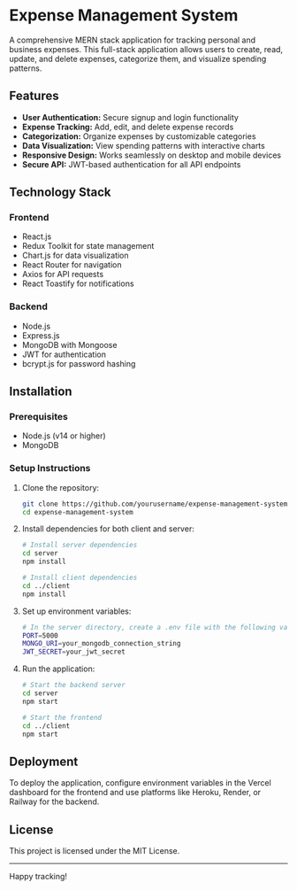 # Expense Management System

A comprehensive MERN stack application for tracking personal and business expenses. This full-stack application allows users to create, read, update, and delete expenses, categorize them, and visualize spending patterns.

## Features

- **User Authentication:** Secure signup and login functionality
- **Expense Tracking:** Add, edit, and delete expense records
- **Categorization:** Organize expenses by customizable categories
- **Data Visualization:** View spending patterns with interactive charts
- **Responsive Design:** Works seamlessly on desktop and mobile devices
- **Secure API:** JWT-based authentication for all API endpoints

## Technology Stack

### Frontend
- React.js
- Redux Toolkit for state management
- Chart.js for data visualization
- React Router for navigation
- Axios for API requests
- React Toastify for notifications

### Backend
- Node.js
- Express.js
- MongoDB with Mongoose
- JWT for authentication
- bcrypt.js for password hashing

## Installation

### Prerequisites
- Node.js (v14 or higher)
- MongoDB

### Setup Instructions

1. Clone the repository:

   ```bash
   git clone https://github.com/yourusername/expense-management-system.git
   cd expense-management-system
   ```

2. Install dependencies for both client and server:

   ```bash
   # Install server dependencies
   cd server
   npm install
   
   # Install client dependencies
   cd ../client
   npm install
   ```

3. Set up environment variables:

   ```bash
   # In the server directory, create a .env file with the following variables
   PORT=5000
   MONGO_URI=your_mongodb_connection_string
   JWT_SECRET=your_jwt_secret
   ```

4. Run the application:

   ```bash
   # Start the backend server
   cd server
   npm start

   # Start the frontend
   cd ../client
   npm start
   ```

## Deployment

To deploy the application, configure environment variables in the Vercel dashboard for the frontend and use platforms like Heroku, Render, or Railway for the backend.

## License

This project is licensed under the MIT License.

---

Happy tracking!
